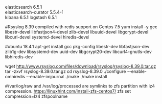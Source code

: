 elasticsearch         6.5.1                     
elasticsearch-curator 5.5.4-1                    
kibana                6.5.1
logstash              6.5.1

#Rsyslog 8.39 compiled with redis support on Centos 7.5
yum install -y gcc libestr-devel libfastjson4-devel zlib-devel libuuid-devel libgcrypt-devel libcurl-devel systemd-devel hiredis-devel

#ubuntu 18.4.1
apt-get install gcc pkg-config libestr-dev libfastjson-dev zlib1g-dev libsystemd-dev uuid-dev libgcrypt20-dev libcurl4-gnutls-dev libhiredis-dev

wget http://www.rsyslog.com/files/download/rsyslog/rsyslog-8.39.0.tar.gz
tar -zxvf rsyslog-8.39.0.tar.gz
cd rsyslog-8.39.0
./configure --enable-omhiredis --enable-imjournal
./make
./make install

#/var/log/raw and /var/log/processed are symlinks to zfs partition with lz4 compression.
https://linuxhint.com/install-zfs-centos7/
zfs set compression=lz4 zfspoolname
